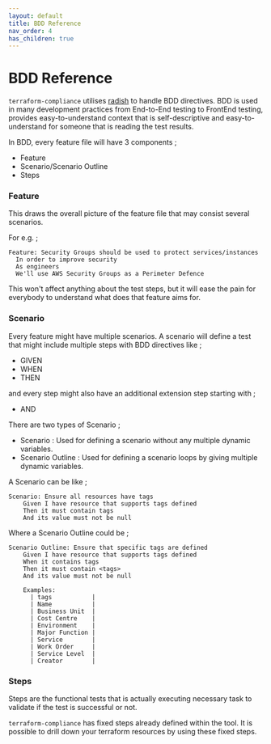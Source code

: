 ```yaml
---
layout: default
title: BDD Reference
nav_order: 4
has_children: true
---
```


# BDD Reference

`terraform-compliance` utilises [radish](https://github.com/radish-bdd/radish) to handle BDD directives. BDD is
used in many development practices from End-to-End testing to FrontEnd testing, provides easy-to-understand
context that is self-descriptive and easy-to-understand for someone that is reading the test results.

In BDD, every feature file will have 3 components ;
        
- Feature
- Scenario/Scenario Outline
- Steps

### Feature
This draws the overall picture of the feature file that may consist several scenarios.

For e.g. ;

```gherkin
Feature: Security Groups should be used to protect services/instances
  In order to improve security
  As engineers
  We'll use AWS Security Groups as a Perimeter Defence
```

This won't affect anything about the test steps, but it will ease the pain for everybody to 
understand what does that feature aims for.

### Scenario
Every feature might have multiple scenarios. A scenario will define a test that might include multiple steps with BDD directives like ;

- GIVEN
- WHEN
- THEN

and every step might also have an additional extension step starting with ;
- AND

There are two types of Scenario ;

- Scenario : Used for defining a scenario without any multiple dynamic variables.
- Scenario Outline : Used for defining a scenario loops by giving multiple dynamic variables.

A Scenario can be like ;

```gherkin
Scenario: Ensure all resources have tags
    Given I have resource that supports tags defined
    Then it must contain tags
    And its value must not be null
```

Where a Scenario Outline could be ;

```gherkin
Scenario Outline: Ensure that specific tags are defined
    Given I have resource that supports tags defined
    When it contains tags
    Then it must contain <tags>
    And its value must not be null
    
    Examples:
      | tags           |
      | Name           |
      | Business Unit  |
      | Cost Centre    |
      | Environment    |
      | Major Function |
      | Service        |
      | Work Order     |
      | Service Level  |
      | Creator        |
```

### Steps
Steps are the functional tests that is actually executing necessary task to validate if the test is successful or not.

`terraform-compliance` has fixed steps already defined within the tool. It is possible to drill down your terraform resources by using these fixed steps.

